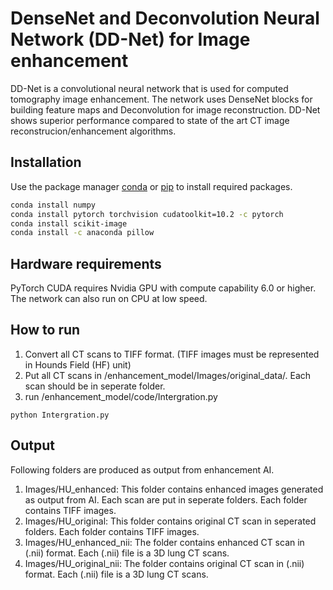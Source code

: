 # DenseNet and Deconvolution Neural Network (DD-Net) for Image enhancement

DD-Net is a convolutional neural network that is used for computed tomography image enhancement. The network uses DenseNet blocks for building feature maps and Deconvolution for image reconstruction. DD-Net shows superior performance compared to state of the art CT image reconstrucion/enhancement algorithms. 

## Installation

Use the package manager [conda](https://docs.conda.io/en/latest/) or [pip](https://pip.pypa.io/en/stable/) to install required packages.

```bash
conda install numpy
conda install pytorch torchvision cudatoolkit=10.2 -c pytorch
conda install scikit-image
conda install -c anaconda pillow
```
## Hardware requirements

PyTorch CUDA requires Nvidia GPU with compute capability 6.0 or higher. The network can also run on CPU at low speed.

## How to run

1. Convert all CT scans to TIFF format. (TIFF images must be represented in Hounds Field (HF) unit)
2. Put all CT scans in /enhancement_model/Images/original_data/. Each scan should be in seperate folder.
3. run /enhancement_model/code/Intergration.py

```
python Intergration.py
```

## Output
Following folders are produced as output from enhancement AI.
1. Images/HU_enhanced: This folder contains enhanced images generated as output from AI. Each scan are put in seperate folders. Each folder contains TIFF images.
2. Images/HU_original: This folder contains original CT scan in seperated folders. Each folder contains TIFF images.
3. Images/HU_enhanced_nii: The folder contains enhanced CT scan in (.nii) format. Each (.nii) file is a 3D lung CT scans.
4. Images/HU_original_nii: The folder contains original CT scan in (.nii) format. Each (.nii) file is a 3D lung CT scans.

